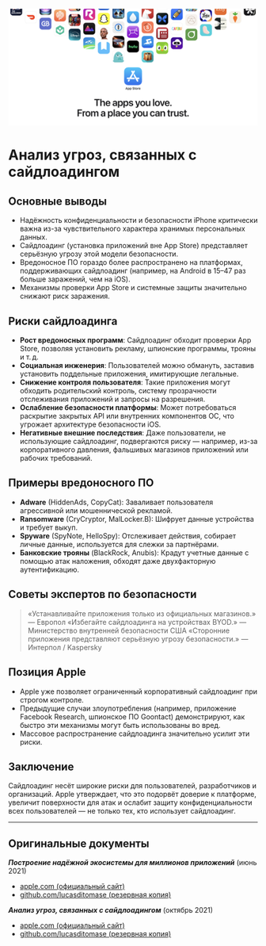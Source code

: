 ![Banner](../assets/banner.png)

# Анализ угроз, связанных с сайдлоадингом

## Основные выводы

- Надёжность конфиденциальности и безопасности iPhone критически важна из-за чувствительного характера хранимых персональных данных.
- Сайдлоадинг (установка приложений вне App Store) представляет серьёзную угрозу этой модели безопасности.
- Вредоносное ПО гораздо более распространено на платформах, поддерживающих сайдлоадинг (например, на Android в 15–47 раз больше заражений, чем на iOS).
- Механизмы проверки App Store и системные защиты значительно снижают риск заражения.

## Риски сайдлоадинга

- **Рост вредоносных программ**: Сайдлоадинг обходит проверки App Store, позволяя установить рекламу, шпионские программы, трояны и т. д.
- **Социальная инженерия**: Пользователей можно обмануть, заставив установить поддельные приложения, имитирующие легальные.
- **Снижение контроля пользователя**: Такие приложения могут обходить родительский контроль, систему прозрачности отслеживания приложений и запросы на разрешения.
- **Ослабление безопасности платформы**: Может потребоваться раскрытие закрытых API или внутренних компонентов ОС, что угрожает архитектуре безопасности iOS.
- **Негативные внешние последствия**: Даже пользователи, не использующие сайдлоадинг, подвергаются риску — например, из-за корпоративного давления, фальшивых магазинов приложений или рабочих требований.

## Примеры вредоносного ПО

- **Adware** (HiddenAds, CopyCat): Заваливает пользователя агрессивной или мошеннической рекламой.
- **Ransomware** (CryCryptor, MalLocker.B): Шифрует данные устройства и требует выкуп.
- **Spyware** (SpyNote, HelloSpy): Отслеживает действия, собирает личные данные, используется для слежки за партнёрами.
- **Банковские трояны** (BlackRock, Anubis): Крадут учетные данные с помощью атак наложения, обходят даже двухфакторную аутентификацию.

## Советы экспертов по безопасности

> «Устанавливайте приложения только из официальных магазинов.» — Европол
> «Избегайте сайдлоадинга на устройствах BYOD.» — Министерство внутренней безопасности США
> «Сторонние приложения представляют серьёзную угрозу безопасности.» — Интерпол / Kaspersky

## Позиция Apple

- Apple уже позволяет ограниченный корпоративный сайдлоадинг при строгом контроле.
- Предыдущие случаи злоупотребления (например, приложение Facebook Research, шпионское ПО Goontact) демонстрируют, как быстро эти механизмы могут быть использованы во вред.
- Массовое распространение сайдлоадинга значительно усилит эти риски.

## Заключение

Сайдлоадинг несёт широкие риски для пользователей, разработчиков и организаций. Apple утверждает, что это подорвёт доверие к платформе, увеличит поверхности для атак и ослабит защиту конфиденциальности всех пользователей — не только тех, кто использует сайдлоадинг.

---

## Оригинальные документы

***Построение надёжной экосистемы для миллионов приложений*** (июнь 2021)
  -  [apple.com (официальный сайт)](https://www.apple.com/privacy/docs/Building_a_Trusted_Ecosystem_for_Millions_of_Apps.pdf)
  -  [github.com/lucasditomase (резервная копия)](https://github.com/lucasditomase/app-restrictions/blob/main/summary.pdf)

***Анализ угроз, связанных с сайдлоадингом*** (октябрь 2021)
  -  [apple.com (официальный сайт)](https://www.apple.com/privacy/docs/Building_a_Trusted_Ecosystem_for_Millions_of_Apps_A_Threat_Analysis_of_Sideloading.pdf)
  -  [github.com/lucasditomase (резервная копия)](https://github.com/lucasditomase/app-restrictions/blob/main/threat-analysis.pdf)
